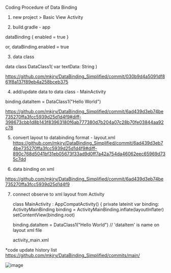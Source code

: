 Coding Procedure of Data Binding

1. new project > Basic View Activity

2. build.gradle - app

dataBinding {
	enabled = true
}

or, 
dataBinding.enabled = true

3. data class

data class DataClass1(
    var textData: String
)

https://github.com/mkjry/DataBinding_Simplified/commit/030b9d4a5091df861f8a137f89eb4a258bceb375

4. add/update data to data class - MainActivity

binding.dataItem = DataClass1("Hello World")
	
https://github.com/mkjry/DataBinding_Simplified/commit/6ad439d3eb74be735270ffa3fcc5939d25d1d4f9#diff-398673cbb1d8b143f83963180f6ab777380d7b204a07c28b70fe03844aa92c78

5. convert layout to databinding format - layout.xml
https://github.com/mkjry/DataBinding_Simplified/commit/6ad439d3eb74be735270ffa3fcc5939d25d1d4f9#diff-890c768d5041bf31eb05673f33ad9d0ff7a42a754da46062eec65969d735c7dd

6. data binding on xml

https://github.com/mkjry/DataBinding_Simplified/commit/6ad439d3eb74be735270ffa3fcc5939d25d1d4f9

7. connect observe to xml layout from Activity

   class MainActivity : AppCompatActivity() {
     private lateinit var binding: ActivityMainBinding
     binding = ActivityMainBinding.inflate(layoutInflater)
     setContentView(binding.root)

     binding.dataItem = DataClass1("Hello World")
     // 'dataItem' is name on layout xml file

   activity_main.xml
     <data>
        <variable
            name="dataItem"
            type="com.ssj.databinding_simplified.DataClass1" />
    </data>

*code update history list
https://github.com/mkjry/DataBinding_Simplified/commits/main/

![image](https://github.com/mkjry/DataBinding_Simplified/assets/132794460/8377c313-a520-4182-876e-a9a4caa3dddc)

